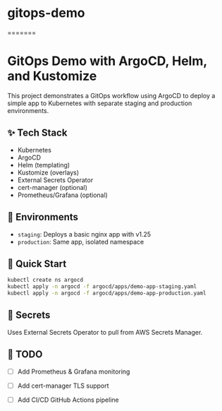 
# gitops-demo
=======
# GitOps Demo with ArgoCD, Helm, and Kustomize

This project demonstrates a GitOps workflow using ArgoCD to deploy a simple app to Kubernetes with separate staging and production environments.

## ✨ Tech Stack

- Kubernetes
- ArgoCD
- Helm (templating)
- Kustomize (overlays)
- External Secrets Operator
- cert-manager (optional)
- Prometheus/Grafana (optional)

## 🧩 Environments

- `staging`: Deploys a basic nginx app with v1.25
- `production`: Same app, isolated namespace

## 🚀 Quick Start

```bash
kubectl create ns argocd
kubectl apply -n argocd -f argocd/apps/demo-app-staging.yaml
kubectl apply -n argocd -f argocd/apps/demo-app-production.yaml
```

## 🔐 Secrets

Uses External Secrets Operator to pull from AWS Secrets Manager.

## 🧭 TODO

- [ ] Add Prometheus & Grafana monitoring
- [ ] Add cert-manager TLS support
- [ ] Add CI/CD GitHub Actions pipeline

